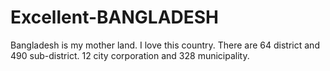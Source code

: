 # Excellent-BANGLADESH
Bangladesh is my mother land. I love this country. There are 64 district and 490 sub-district. 12 city corporation and 328 municipality.
